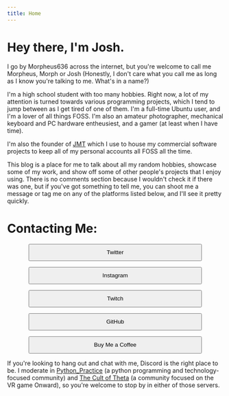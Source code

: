 ```yaml
---
title: Home
---
```


<style>
    button{
        margin-left: 10%;
        width: 80%;
        margin-right: 10%;
        height: 40px;
    }
</style>

# Hey there, I'm Josh.

I go by Morpheus636 across the internet, but you're welcome to call me
Morpheus, Morph or Josh (Honestly, I don't care what you call me as long as I
know you're talking to me. What's in a name?)

I'm a high school student with too many hobbies.
Right now, a lot of my attention is turned towards various programming
projects, which I tend to jump between as I get tired of one of them.
I'm a full-time Ubuntu user, and I'm a lover of all things FOSS. I'm also an
amateur photographer, mechanical keyboard and PC hardware entheusiest, and
a gamer (at least when I have time).

I'm also the founder of [JMT](https://joshinshaker.com) which I use to house my commercial software projects to keep all of my personal accounts all FOSS all the time.

This blog is a place for me to talk about all my random hobbies, showcase
some of my work, and show off some of other people's projects that I enjoy
using. There is no comments section because I wouldn't check it
if there was one, but if you've got something to tell me, you can shoot me a
message or tag me on any of the platforms listed below, and I'll see it pretty
quickly.

# Contacting Me:

<button onclick="location.href='https://twitter.com/morpheus636'" type="button">Twitter</button>

<button onclick="location.href='https://instagram.com/morpheus636'" type="button">Instagram</button>

<button onclick="location.href='https://twitch.tv/morpheus636'" type="button">Twitch</button>

<button onclick="location.href='https://github.com/morpheus636'" type="button">GitHub</button>

<button onclick="location.href='https://www.buymeacoffee.com/morpheus636'" type="button">Buy Me a Coffee</button>

If you're looking to hang out and chat with me, Discord is the right place
to be. I moderate in
[Python_Practice](https://discord.gg/bWf3y287S5) (a python programming and
technology-focused community) and
[The Cult of Theta](https://invite.gg/thetavr) (a community focused on the VR game Onward), so you're welcome to stop by in either of those
servers.
